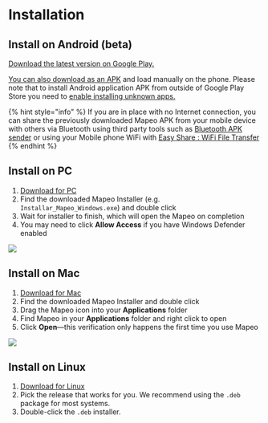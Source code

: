 # Installation

## Install on Android \(beta\)

[Download the latest version on Google Play.](https://play.google.com/store/apps/details?id=com.mapeo&hl=en_US)

[You can also download as an APK](https://digital-democracy.org/mapeo/latest/android) and load manually on the phone. Please note that to install Android application APK from outside of Google Play Store you need to [enable installing unknown apps.](https://developer.android.com/distribute/marketing-tools/alternative-distribution#unknown-sources)

{% hint style="info" %}
If you are in place with no Internet connection, you can share the previously downloaded Mapeo APK from your mobile device with others via Bluetooth using third party tools such as [Bluetooth APK sender](https://play.google.com/store/apps/details?id=com.arabyfree.apk_app_share) or using your Mobile phone WiFi with [Easy Share : WiFi File Transfer](https://play.google.com/store/apps/details?id=com.idea.share&hl=en&gl=US)
{% endhint %}

## Install on PC

1. [Download for PC](https://www.digital-democracy.org/mapeo/latest/windows)
2. Find the downloaded Mapeo Installer \(e.g. `Installar_Mapeo_Windows.exe`\) and double click
3. Wait for installer to finish, which will open the Mapeo on completion
4. You may need to click **Allow Access** if you have Windows Defender enabled

![](.gitbook/assets/allow-access.png)

## Install on Mac

1. [Download for Mac](https://www.digital-democracy.org/mapeo/latest/mac)
2. Find the downloaded Mapeo Installer and double click
3. Drag the Mapeo icon into your **Applications** folder
4. Find Mapeo in your **Applications** folder and right click to open
5. Click **Open**—this verification only happens the first time you use Mapeo

![](.gitbook/assets/instructions.png)

## Install on Linux

1. [Download for Linux](https://www.github.com/digidem/mapeo-desktop/releases)
2. Pick the release that works for you. We recommend using the `.deb` package for most systems.
3. Double-click the `.deb` installer.



